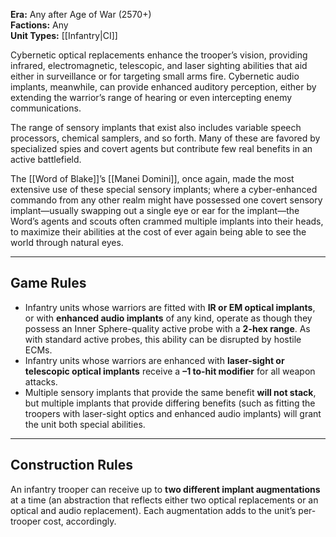 
**Era:** Any after Age of War (2570+)  
**Factions:** Any  
**Unit Types:** [[Infantry|CI]]  

Cybernetic optical replacements enhance the trooper’s vision, providing infrared, electromagnetic, telescopic, and laser sighting abilities that aid either in surveillance or for targeting small arms fire. Cybernetic audio implants, meanwhile, can provide enhanced auditory perception, either by extending the warrior’s range of hearing or even intercepting enemy communications.  

The range of sensory implants that exist also includes variable speech processors, chemical samplers, and so forth. Many of these are favored by specialized spies and covert agents but contribute few real benefits in an active battlefield.  

The [[Word of Blake]]’s [[Manei Domini]], once again, made the most extensive use of these special sensory implants; where a cyber-enhanced commando from any other realm might have possessed one covert sensory implant—usually swapping out a single eye or ear for the implant—the Word’s agents and scouts often crammed multiple implants into their heads, to maximize their abilities at the cost of ever again being able to see the world through natural eyes.  

---

## Game Rules

- Infantry units whose warriors are fitted with **IR or EM optical implants**, or with **enhanced audio implants** of any kind, operate as though they possess an Inner Sphere-quality active probe with a **2-hex range**. As with standard active probes, this ability can be disrupted by hostile ECMs.  
- Infantry units whose warriors are enhanced with **laser-sight or telescopic optical implants** receive a **–1 to-hit modifier** for all weapon attacks.  
- Multiple sensory implants that provide the same benefit **will not stack**, but multiple implants that provide differing benefits (such as fitting the troopers with laser-sight optics and enhanced audio implants) will grant the unit both special abilities.  

---

## Construction Rules

An infantry trooper can receive up to **two different implant augmentations** at a time (an abstraction that reflects either two optical replacements or an optical and audio replacement). Each augmentation adds to the unit’s per-trooper cost, accordingly.